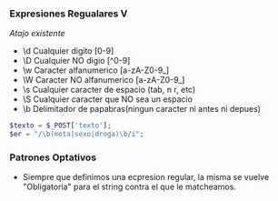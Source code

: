 ### Expresiones Regualares V 

_Atajo existente_

* \d Cualquier digito [0-9] <br>
* \D Cualquier NO digio [^0-9] <br>
* \w Caracter alfanumerico [a-zA-Z0-9_] <br>
* \W Caracter NO alfanumerico [a-zA-Z0-9_] <br>
* \s Cualquier caracter de espacio (tab, n r, etc) <br>
* \S Cualquier caracter que NO sea un espacio <br>
* \b Delimitador de papabras(ningun caracter ni antes ni depues) <br>

```php
$texto = $_POST['texto'];
$er = "/\b(mota|sexo|droga)\b/i";
```

### Patrones Optativos 

- Siempre que definimos una ecpresion regular, la misma se vuelve "Obligatoria" para el string contra el que le matcheamos.

